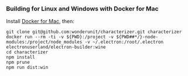 ### Building for Linux and Windows with Docker for Mac

Install [Docker for Mac](https://www.docker.com/docker-mac), then:

```
git clone git@github.com:wonderunit/characterizer.git characterizer
docker run --rm -ti -v ${PWD}:/project -v ${PWD##*/}-node-modules:/project/node_modules -v ~/.electron:/root/.electron electronuserland/electron-builder:wine
cd characterizer
npm install
npm prune
npm run dist:win
```